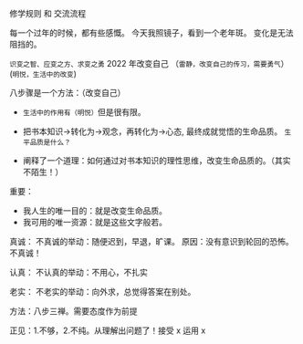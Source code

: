 修学规则 和 交流流程

每一个过年的时候，都有些感慨。
今天我照镜子，看到一个老年斑。
变化是无法阻挡的。

`识变之智、应变之方、求变之勇`
2022 年改变自己
（`雷静，改变自己的传习，需要勇气`）
(`明悦，生活中的改变`)

八步骤是一个方法：（改变自己）

- `生活中的作用有（明悦）`但是很有限。

- 把书本知识->转化为->观念，再转化为->心态, 最终成就觉悟的生命品质。
`生平品质是什么？`

- 阐释了一个道理：如何通过对书本知识的理性思维，改变生命品质的。（其实不陌生！）

重要：
- 我人生的唯一目的：就是改变生命品质。
- 我可用的唯一资源：就是这些文字般若。




真诚：
不真诚的举动：随便迟到，早退，旷课。
原因：没有意识到轮回的恐怖。不真诚！

认真：
不认真的举动：不用心，不扎实

老实：
不老实的举动：向外求，总觉得答案在别处。

方法：八步三禅。需要态度作为前提

正见：1.不够，2.不纯。从理解出问题了！接受 x 运用 x
